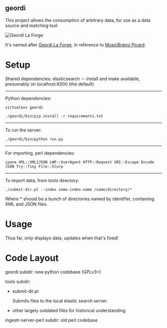 geordi
-------

This project allows the consumption of arbitrary data, for use as a data source and matching tool.

![Geordi La Forge](http://images1.wikia.nocookie.net/__cb20120205164005/memoryalpha/en/images/thumb/d/d9/Geordi_La_Forge_2368.jpg/158px-Geordi_La_Forge_2368.jpg)

It's named after [Geordi La Forge](http://en.memory-alpha.org/wiki/Geordi_La_Forge), in reference to [MusicBrainz Picard](https://github.com/musicbrainz/picard).

Setup
=====

Shared dependencies: elasticsearch -- install and make available, presumably on localhost:9200 (the default)

----

Python dependencies:

`virtualenv geordi`

`./geordi/bin/pip install -r requirements.txt`

----

To run the server:

`./geordi/bin/python run.py`

----

For importing, perl dependencies:

`cpanm XML::XML2JSON LWP::UserAgent HTTP::Request URI::Escape Encode JSON Try::Tiny File::Slurp`

----

To import data, from tools directory:

`./submit-dir.pl --index some-index-name /some/directory/*`

Where * should be a bunch of directories named by identifier, containing XML and JSON files.

Usage
=====

Thus far, only displays data, updates when that's fixed!

Code Layout
===========

geordi subdir: new python codebase (GPLv3+)

tools subdir:

 * submit-dir.pl

    Submits files to the local elastic search server.

 * other largely outdated files for historical understanding

ingestr-server-perl subdir: old perl codebase
